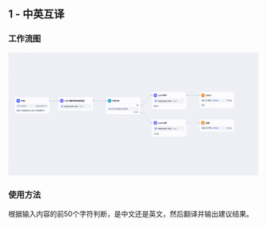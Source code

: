 ## 1 - 中英互译

### 工作流图
![](./1-%E4%B8%AD%E8%8B%B1%E4%BA%92%E8%AF%91/WX20240923-102726.png)

### 使用方法
根据输入内容的前50个字符判断，是中文还是英文，然后翻译并输出建议结果。
